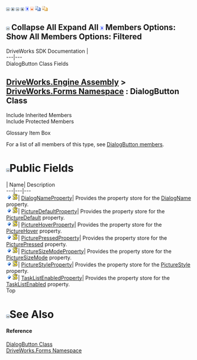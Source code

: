 ![](dotnetimages/collapse.gif) ![](dotnetimages/expand.gif) ![](dotnetimages/collapse.gif) ![](dotnetimages/expand.gif) ![](dotnetimages/drpdown.gif) ![](dotnetimages/drpdown_orange.gif) ![](dotnetimages/copycode.gif) ![](dotnetimages/copycodeHighlight.gif)

![](dotnetimages/collapse.gif) Collapse All Expand All ![](dotnetimages/drpdown.gif) Members Options: Show All  Members Options: Filtered   
---  
DriveWorks SDK Documentation  |   
---|---  
DialogButton Class Fields   
  
[DriveWorks.Engine Assembly](topic2156.md) > [DriveWorks.Forms Namespace](topic7266.md) : DialogButton Class  
---  
  
Include Inherited Members    
Include Protected Members    


Glossary Item Box

For a list of all members of this type, see [DialogButton members](topic8052.md).

# ![](dotnetimages/collapse.gif)Public Fields

| Name| Description  
---|---|---  
![Public Field](dotnetimages/publicField.gif)![static \(Shared in Visual Basic\)](dotnetimages/static.gif)| [DialogNameProperty](topic8068.md)| Provides the property store for the [DialogName](topic8061.md) property.   
![Public Field](dotnetimages/publicField.gif)![static \(Shared in Visual Basic\)](dotnetimages/static.gif)| [PictureDefaultProperty](topic8069.md)| Provides the property store for the [PictureDefault](topic8062.md) property.   
![Public Field](dotnetimages/publicField.gif)![static \(Shared in Visual Basic\)](dotnetimages/static.gif)| [PictureHoverProperty](topic8070.md)| Provides the property store for the [PictureHover](topic8063.md) property.   
![Public Field](dotnetimages/publicField.gif)![static \(Shared in Visual Basic\)](dotnetimages/static.gif)| [PicturePressedProperty](topic8071.md)| Provides the property store for the [PicturePressed](topic8064.md) property.   
![Public Field](dotnetimages/publicField.gif)![static \(Shared in Visual Basic\)](dotnetimages/static.gif)| [PictureSizeModeProperty](topic8072.md)| Provides the property store for the [PictureSizeMode](topic8065.md) property.   
![Public Field](dotnetimages/publicField.gif)![static \(Shared in Visual Basic\)](dotnetimages/static.gif)| [PictureStyleProperty](topic8073.md)| Provides the property store for the [PictureStyle](topic8066.md) property.   
![Public Field](dotnetimages/publicField.gif)![static \(Shared in Visual Basic\)](dotnetimages/static.gif)| [TaskListEnabledProperty](topic8074.md)| Provides the property store for the [TaskListEnabled](topic8067.md) property.   
Top

# ![](dotnetimages/collapse.gif)See Also

#### Reference

[DialogButton Class](topic8051.md)   
[DriveWorks.Forms Namespace](topic7266.md)


